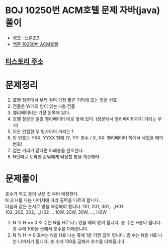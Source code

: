 # BOJ 10250번 ACM호텔 문제 자바(java)  풀이
- 랭크 : 브론즈3
- [백준 10250번 ACM호텔](https://www.acmicpc.net/problem/10250)

## [티스토리 주소](https://hoho325.tistory.com/)

# 문제정리
1. 호텔 정문에서 부터 걸어 가장 짧은 거리에 있는 방을 선호
2. 건물은 W개의 방이 있는 H층 건물
3. 엘리베이터는 가장 왼쪽에 있다.
4. 호텔 정문은 일층 엘리베이터 바로 앞에 있다. (정문에서 엘리베이터까지 거리는 무시)
5. 모든 인접한 두 방사이의 거리는 1
6. 방 번호는 YXX, YYXX 형태 (Y, YY: 층수 / X, XX: 엘리베이터 쪽에서 세었을 때의 번호)
7. 걷는 거리가 같다면 아래층을 선호한다.
8. N번째로 도착한 손님에게 배정할 방을 계산해라

# 문제풀이
호수가 작고 층이 낮은 것 부터 배정한다.  
N 과 H를 나눈 나머지에 따라 출력을 다르게 합니다.  
다음과 같은 순서로 방을 배정해야 합니다.
101, 201, 301,...,H01  
102, 202, 302,...,H02
...
10W, 20W, 30W, ..., H0W
1. N % H == 0
    호 수는 N을 H로 나누었을 때의 몫이 됩니다.
    층 수는 H층이 됩니다.
    층 수에 100을 곱해서 호수를 더해줍니다.
2. N % H != 0
    호수는 N을 H로 나눈 몫에 1을 더한 값이 됩니다.
    층 수는 N을 H로 나눈 나머지가 됩니다.
    층 수에 100을 곱해서 호수를 더해줍니다.